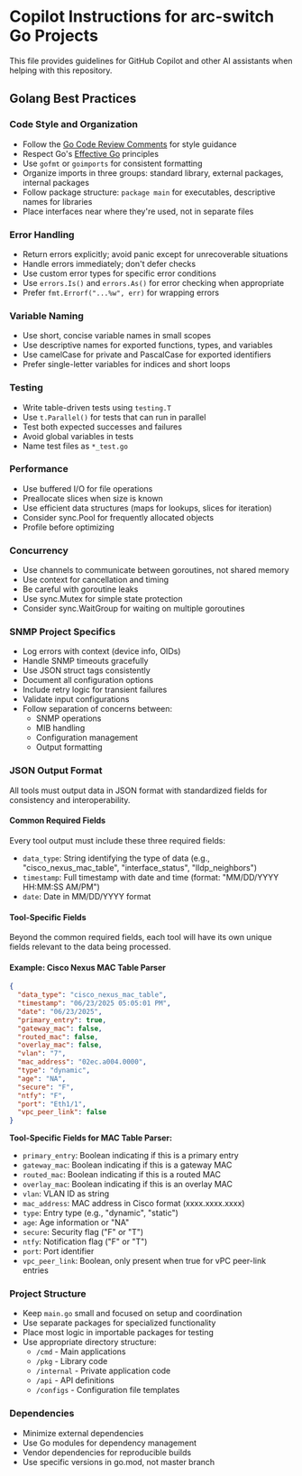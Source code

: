 # Copilot Instructions for arc-switch Go Projects

This file provides guidelines for GitHub Copilot and other AI assistants when helping with this repository.

## Golang Best Practices

### Code Style and Organization

- Follow the [Go Code Review Comments](https://github.com/golang/go/wiki/CodeReviewComments) for style guidance
- Respect Go's [Effective Go](https://golang.org/doc/effective_go) principles
- Use `gofmt` or `goimports` for consistent formatting
- Organize imports in three groups: standard library, external packages, internal packages
- Follow package structure: `package main` for executables, descriptive names for libraries
- Place interfaces near where they're used, not in separate files

### Error Handling

- Return errors explicitly; avoid panic except for unrecoverable situations
- Handle errors immediately; don't defer checks
- Use custom error types for specific error conditions
- Use `errors.Is()` and `errors.As()` for error checking when appropriate
- Prefer `fmt.Errorf("...%w", err)` for wrapping errors

### Variable Naming

- Use short, concise variable names in small scopes
- Use descriptive names for exported functions, types, and variables
- Use camelCase for private and PascalCase for exported identifiers
- Prefer single-letter variables for indices and short loops

### Testing

- Write table-driven tests using `testing.T`
- Use `t.Parallel()` for tests that can run in parallel
- Test both expected successes and failures
- Avoid global variables in tests
- Name test files as `*_test.go`

### Performance

- Use buffered I/O for file operations
- Preallocate slices when size is known
- Use efficient data structures (maps for lookups, slices for iteration)
- Consider sync.Pool for frequently allocated objects
- Profile before optimizing

### Concurrency

- Use channels to communicate between goroutines, not shared memory
- Use context for cancellation and timing
- Be careful with goroutine leaks
- Use sync.Mutex for simple state protection
- Consider sync.WaitGroup for waiting on multiple goroutines

### SNMP Project Specifics

- Log errors with context (device info, OIDs)
- Handle SNMP timeouts gracefully
- Use JSON struct tags consistently
- Document all configuration options
- Include retry logic for transient failures
- Validate input configurations
- Follow separation of concerns between:
  - SNMP operations
  - MIB handling
  - Configuration management
  - Output formatting

### JSON Output Format

All tools must output data in JSON format with standardized fields for consistency and interoperability.

#### Common Required Fields

Every tool output must include these three required fields:

- `data_type`: String identifying the type of data (e.g., "cisco_nexus_mac_table", "interface_status", "lldp_neighbors")
- `timestamp`: Full timestamp with date and time (format: "MM/DD/YYYY HH:MM:SS AM/PM")
- `date`: Date in MM/DD/YYYY format

#### Tool-Specific Fields

Beyond the common required fields, each tool will have its own unique fields relevant to the data being processed.

#### Example: Cisco Nexus MAC Table Parser

```json
{
  "data_type": "cisco_nexus_mac_table",
  "timestamp": "06/23/2025 05:05:01 PM",
  "date": "06/23/2025",
  "primary_entry": true,
  "gateway_mac": false,
  "routed_mac": false,
  "overlay_mac": false,
  "vlan": "7",
  "mac_address": "02ec.a004.0000",
  "type": "dynamic",
  "age": "NA",
  "secure": "F",
  "ntfy": "F",
  "port": "Eth1/1",
  "vpc_peer_link": false
}
```

**Tool-Specific Fields for MAC Table Parser:**
- `primary_entry`: Boolean indicating if this is a primary entry
- `gateway_mac`: Boolean indicating if this is a gateway MAC
- `routed_mac`: Boolean indicating if this is a routed MAC
- `overlay_mac`: Boolean indicating if this is an overlay MAC
- `vlan`: VLAN ID as string
- `mac_address`: MAC address in Cisco format (xxxx.xxxx.xxxx)
- `type`: Entry type (e.g., "dynamic", "static")
- `age`: Age information or "NA"
- `secure`: Security flag ("F" or "T")
- `ntfy`: Notification flag ("F" or "T")
- `port`: Port identifier
- `vpc_peer_link`: Boolean, only present when true for vPC peer-link entries

### Project Structure

- Keep `main.go` small and focused on setup and coordination
- Use separate packages for specialized functionality
- Place most logic in importable packages for testing
- Use appropriate directory structure:
  - `/cmd` - Main applications
  - `/pkg` - Library code
  - `/internal` - Private application code
  - `/api` - API definitions
  - `/configs` - Configuration file templates

### Dependencies

- Minimize external dependencies
- Use Go modules for dependency management
- Vendor dependencies for reproducible builds
- Use specific versions in go.mod, not master branch
